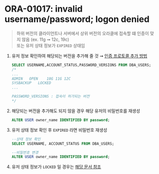 ORA-01017: invalid username/password; logon denied
===
>하위 버전의 클라이언트나 서버에서 상위 버전의 오라클에 접속할 떄 인증이 맞지 않음 (ex. 11g ➞ 12c, 19c)<br>
또는 유저 상태 정보가 `EXPIRED` 상태임

1. 유저 정보 확인하여 해당되는 버전을 추가해 줄 것 ➞ [인증 프로토콜 추가 방법](./28040.md)
    ```sql
    SELECT USERNAME,ACCOUNT_STATUS,PASSWORD_VERSIONS FROM DBA_USERS;
    /*
    ...
    ADMIN	OPEN	10G 11G 12C 
    SYSBACKUP	LOCKED
    ...

    PASSWORD_VERSIONS : 접속이 허가되는 버전
    */
    ```

1. 해당되는 버전을 추가해도 되지 않을 경우 해당 유저의 비밀번호를 재생성
    ```sql
    ALTER USER owner_name IDENTIFIED BY password;
    ```

1. 유저 상태 정보 확인 후 `EXPIRED` 라면 비밀번호 재생성
    ```sql
    --상태 정보 확인
    SELECT USERNAME, ACCOUNT_STATUS FROM DBA_USERS;

    --비밀번호 변경
    ALTER USER owner_name IDENTIFIED BY password;
    ```

1. 유저 상태 정보가 `LOCKED` 일 경우는 [해당 문서 참조](./28000.md)
